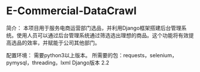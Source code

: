 # E-Commercial-DataCrawl

简介：
本项目用于服务电商运营部门选品，并利用Django框架搭建后台管理系统。使用人员可以通过后台管理系统通过筛选选出理想的商品。这个功能将有效提高选品的效率，并赋能于公司其他部门。

配置环境：
需要python3以上版本。
所需要的包：requests，selenium，pymysql，threading，lxml
Django版本 2.2
